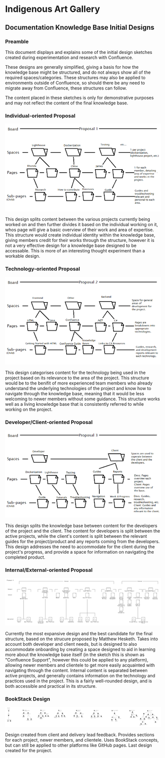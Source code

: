 # Indigenous Art Gallery

## Documentation Knowledge Base Initial Designs

### Preamble

This document displays and explains some of the initial design sketches created during
experimentation and research with Confluence.

These designs are generally simplified, giving a basis for how the knowledge base might be
structured, and do not always show all of the required spaces/categories. These structures may also
be applied to environments outside of Confluence, so should there be any need to migrate away from
Confluence, these structures can follow.

The content placed in these sketches is only for demonstrative purposes and may not reflect the
content of the final knowledge base.

### Individual-oriented Proposal

![Individual-oriented design](https://github.com/thoth-tech/documentation/blob/48eaf79ad87b6ee81435563b74ae0d0dff9cf0a5/docs/ArtGallery/Documentation%20Project/Documentation%20Design%20Sketches/InitialDesign1.png "Individual-oriented Design")

This design splits content between the various projects currently being worked on and then further
divides it based on the individual working on it, whos page will give a basic overview of their work
and area of expertise. This structure would create individual identity within the knowledge base,
giving members credit for their works through the structure, however it is not a very effective
design for a knowledge base designed to be accessable. This is more of an interesting thought
experiment than a workable design.

### Technology-oriented Proposal

![Technology-oriented design](https://github.com/thoth-tech/documentation/blob/48eaf79ad87b6ee81435563b74ae0d0dff9cf0a5/docs/ArtGallery/Documentation%20Project/Documentation%20Design%20Sketches/InitialDesign2.png "Technology-oriented Design")

This design categorises content for the technology being used in the project based on its relevance
to the area of the project. This structure would be to the benifit of more experienced team members
who already understand the underlying technologies of the project and know how to navigate through
the knowledge base, meaning that it would be less welcoming to newer members without some guidance.
This structure works well as a living knowledge base that is consistently referred to while working
on the project.

### Developer/Client-oriented Proposal

![Developer/Client-oriented design](https://github.com/thoth-tech/documentation/blob/48eaf79ad87b6ee81435563b74ae0d0dff9cf0a5/docs/ArtGallery/Documentation%20Project/Documentation%20Design%20Sketches/InitialDesign3.png "Developer/Client-oriented Design")

This design splits the knowledge base between content for the developers of the project and the
client. The content for developers is split between the active projects, while the client's content
is split between the relevant guides for the project/product and any reports coming from the
developers. This design addresses the need to accommodate for the client during the project's
progress, and provide a space for information on navigating the completed product.

### Internal/External-oriented Proposal

![Internal/External-oriented design](https://github.com/thoth-tech/documentation/blob/48eaf79ad87b6ee81435563b74ae0d0dff9cf0a5/docs/ArtGallery/Documentation%20Project/Documentation%20Design%20Sketches/InitialDesign4.png "Internal/External-oriented Design")

Currently the most expansive design and the best candidate for the final structure, based on the
strucure proposed by Matthew Hesketh. Takes into account both developer and client needs, but is
designed to also accommodate onboarding by creating a space designed to aid in learning more about
the knowledge base itself (in the sketch this is shown as "Confluence Support", however this could
be applied to any platform), allowing newer members and clientele to get more easily acquainted with
navigating through the content. Internal content is separated between active projects, and generally
contains information on the technology and practices used in the project. This is a fairly
well-rounded design, and is both accessible and practical in its structure.

### BookStack Design

![BookStack Design](https://github.com/thoth-tech/documentation/blob/48eaf79ad87b6ee81435563b74ae0d0dff9cf0a5/docs/ArtGallery/Documentation%20Project/Documentation%20Design%20Sketches/InitialDesign5.png "BookStack Design")

Design created from client and delivery lead feedback. Provides sections for each project, newer
members, and clientele. Uses BookStack concepts, but can still be applied to other platforms like
GitHub pages. Last design created for the project.
